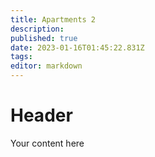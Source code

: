 ```yaml
---
title: Apartments 2
description: 
published: true
date: 2023-01-16T01:45:22.831Z
tags: 
editor: markdown
---
```


# Header
Your content here